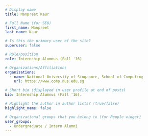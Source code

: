 ```yaml
---
# Display name
title: Manpreet Kaur

# Full Name (for SEO) 
first_name: Manpreet
last_name: Kaur

# Is this the primary user of the site?
superuser: false

# Role/position
role: Internship Alumnus (Fall '16)

# Organizations/Affiliations
organizations:
  - name: National University of Singapore, School of Computing
    url: https://www.comp.nus.edu.sg

# Short bio (displayed in user profile at end of posts)
bio: Internship Alumnus (Fall '16). 

# Highlight the author in author lists? (true/false)
highlight_name: false

# Organizational groups that you belong to (for People widget)
user_groups:
  - Undergraduate / Intern Alumni
---
```

